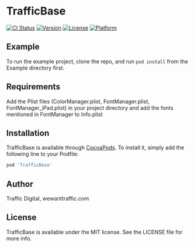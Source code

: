# TrafficBase

[![CI Status](http://img.shields.io/travis/FaraziOS/TrafficBase.svg?style=flat)](https://travis-ci.org/FaraziOS/TrafficBase)
[![Version](https://img.shields.io/cocoapods/v/TrafficBase.svg?style=flat)](http://cocoapods.org/pods/TrafficBase)
[![License](https://img.shields.io/cocoapods/l/TrafficBase.svg?style=flat)](http://cocoapods.org/pods/TrafficBase)
[![Platform](https://img.shields.io/cocoapods/p/TrafficBase.svg?style=flat)](http://cocoapods.org/pods/TrafficBase)

## Example

To run the example project, clone the repo, and run `pod install` from the Example directory first.

## Requirements
Add the Plist files (ColorManager.plist, FontManager.plist, FontManager_iPad.plist) in your project directory and add the fonts mentioned in FontManager to Info.plist

## Installation

TrafficBase is available through [CocoaPods](http://cocoapods.org). To install
it, simply add the following line to your Podfile:

```ruby
pod 'TrafficBase'
```

## Author

Traffic Digital, wewanttraffic.com

## License

TrafficBase is available under the MIT license. See the LICENSE file for more info.
